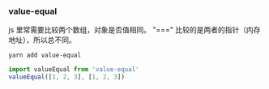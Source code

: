 ### value-equal

js 里常需要比较两个数组，对象是否值相同。 "===" 比较的是两者的指针（内存地址），所以总不同。

```shell
yarn add value-equal
```

```js
import valueEqual from 'value-equal'
valueEqual([1, 2, 3], [1, 2, 3])
```
